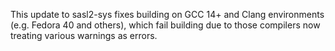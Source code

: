 This update to sasl2-sys fixes building on GCC 14+ and Clang environments (e.g. Fedora 40 and others), which fail building due to those compilers now treating various warnings as errors.
